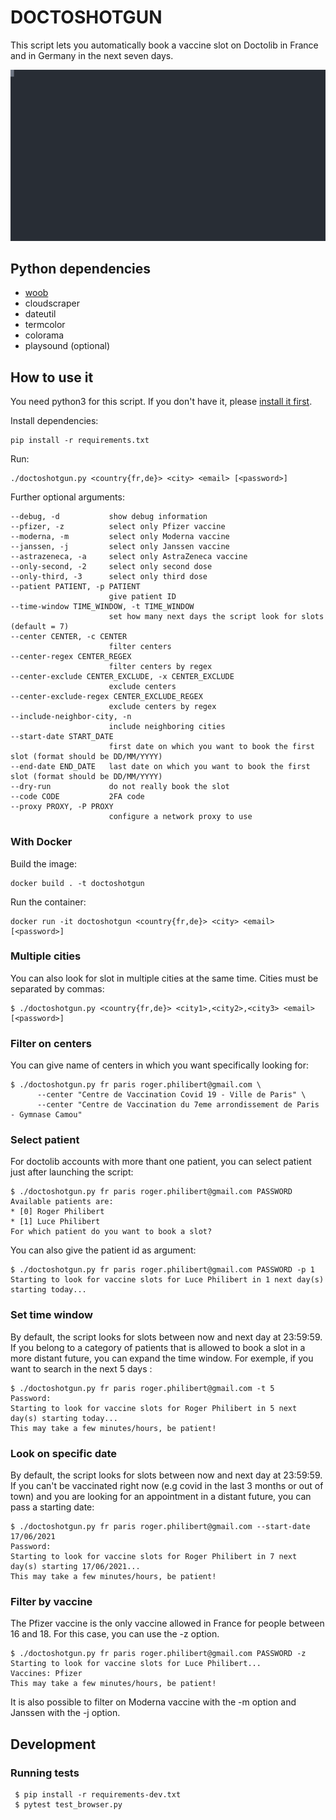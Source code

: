 # DOCTOSHOTGUN

This script lets you automatically book a vaccine slot on Doctolib in France and in Germany in
the next seven days.

<p align="center">
  <img src="https://github.com/rbignon/doctoshotgun/raw/master/example.svg">
</p>

## Python dependencies

- [woob](https://woob.tech)
- cloudscraper
- dateutil
- termcolor
- colorama
- playsound (optional)

## How to use it

You need python3 for this script. If you don't have it, please [install it first](https://www.python.org/).

Install dependencies:

```
pip install -r requirements.txt
```

Run:

```
./doctoshotgun.py <country{fr,de}> <city> <email> [<password>]
```

Further optional arguments:

```
--debug, -d           show debug information
--pfizer, -z          select only Pfizer vaccine
--moderna, -m         select only Moderna vaccine
--janssen, -j         select only Janssen vaccine
--astrazeneca, -a     select only AstraZeneca vaccine
--only-second, -2     select only second dose
--only-third, -3      select only third dose
--patient PATIENT, -p PATIENT
                      give patient ID
--time-window TIME_WINDOW, -t TIME_WINDOW
                      set how many next days the script look for slots (default = 7)
--center CENTER, -c CENTER
                      filter centers
--center-regex CENTER_REGEX
                      filter centers by regex
--center-exclude CENTER_EXCLUDE, -x CENTER_EXCLUDE
                      exclude centers
--center-exclude-regex CENTER_EXCLUDE_REGEX
                      exclude centers by regex
--include-neighbor-city, -n
                      include neighboring cities
--start-date START_DATE
                      first date on which you want to book the first slot (format should be DD/MM/YYYY)
--end-date END_DATE   last date on which you want to book the first slot (format should be DD/MM/YYYY)
--dry-run             do not really book the slot
--code CODE           2FA code
--proxy PROXY, -P PROXY
                      configure a network proxy to use
```

### With Docker

Build the image:

```
docker build . -t doctoshotgun
```

Run the container:

```
docker run -it doctoshotgun <country{fr,de}> <city> <email> [<password>]
```

### Multiple cities

You can also look for slot in multiple cities at the same time. Cities must be separated by commas:

```
$ ./doctoshotgun.py <country{fr,de}> <city1>,<city2>,<city3> <email> [<password>]
```

### Filter on centers

You can give name of centers in which you want specifically looking for:

```
$ ./doctoshotgun.py fr paris roger.philibert@gmail.com \
      --center "Centre de Vaccination Covid 19 - Ville de Paris" \
      --center "Centre de Vaccination du 7eme arrondissement de Paris - Gymnase Camou"
```

### Select patient

For doctolib accounts with more thant one patient, you can select patient just after launching the script:

```
$ ./doctoshotgun.py fr paris roger.philibert@gmail.com PASSWORD
Available patients are:
* [0] Roger Philibert
* [1] Luce Philibert
For which patient do you want to book a slot?
```

You can also give the patient id as argument:

```
$ ./doctoshotgun.py fr paris roger.philibert@gmail.com PASSWORD -p 1
Starting to look for vaccine slots for Luce Philibert in 1 next day(s) starting today...
```

### Set time window

By default, the script looks for slots between now and next day at 23:59:59. If you belong to a category of patients that is allowed to book a slot in a more distant future, you can expand the time window. For exemple, if you want to search in the next 5 days :

```
$ ./doctoshotgun.py fr paris roger.philibert@gmail.com -t 5
Password:
Starting to look for vaccine slots for Roger Philibert in 5 next day(s) starting today...
This may take a few minutes/hours, be patient!
```

### Look on specific date

By default, the script looks for slots between now and next day at 23:59:59. If you can't be vaccinated right now (e.g covid in the last 3 months or out of town) and you are looking for an appointment in a distant future, you can pass a starting date:

```
$ ./doctoshotgun.py fr paris roger.philibert@gmail.com --start-date 17/06/2021
Password:
Starting to look for vaccine slots for Roger Philibert in 7 next day(s) starting 17/06/2021...
This may take a few minutes/hours, be patient!
```

### Filter by vaccine

The Pfizer vaccine is the only vaccine allowed in France for people between 16 and 18. For this case, you can use the -z option.

```
$ ./doctoshotgun.py fr paris roger.philibert@gmail.com PASSWORD -z
Starting to look for vaccine slots for Luce Philibert...
Vaccines: Pfizer
This may take a few minutes/hours, be patient!
```

It is also possible to filter on Moderna vaccine with the -m option and Janssen with the -j option.

## Development

### Running tests

```
 $ pip install -r requirements-dev.txt
 $ pytest test_browser.py
```
